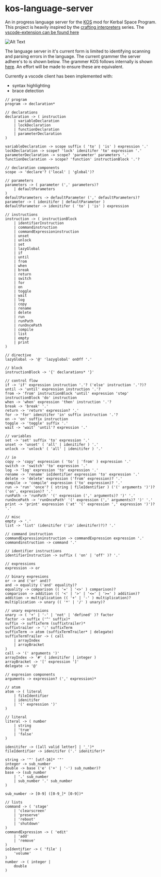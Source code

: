 # kos-language-server

An in progress language server for the [KOS](https://github.com/KSP-KOS/KOS) mod for Kerbal Space Program. This project is heavily inspired by the [crafting interpreters](http://craftinginterpreters.com/) series. The [vscode-extension can be found here](https://marketplace.visualstudio.com/items?itemName=JohnChabot.kos-vscode)

![Alt Text](https://i.imgur.com/Xh5yXJi.gif)

The language server in it's current form is limited to identifying scanning and parsing errors in the language. The current grammer the server adhere's to is shown below. The grammer KOS follows internally is shown [here](https://github.com/KSP-KOS/KOS/blob/develop/src/kOS.Safe/Compilation/KS/kRISC.tpg). An effort will be made to ensure these are equivalent. 

Currently a vscode client has been implemented with:
- syntax highlighting
- brace detection


```
// program
program -> declaration*

// declarations
declaration -> ( instruction
    | variableDeclaration
    | lockDeclaration
    | functionDeclaration
    | parameterDeclaration
)

variableDeclaration -> scope suffix ( 'to' | 'is' ) expression '.'
lockDeclaration -> scope? 'lock' idenitifer 'to' expression '.'
parameterDeclaration -> scope? 'parameter' parameters '.'
functionDeclaration -> scope? 'function' instructionBlock '.'?

// declaration components
scope -> 'declare'? ('local' | 'global')?

// parameters
parameters -> ( parameter (',' parameters)? 
    | defaultParameters
)
defaultParameters -> defaultParameter (',' defaultParameters)?
parameter -> ( idenitifer | defaultParameter )
defaultParameter -> idenitifer ( 'to' | 'is' ) expression

// instructions
instruction -> ( instructionBlock
    | identifierInstruction
    | commandinstruction
    | commandExpressioninstruction
    | unset
    | unlock
    | set
    | lazyGlobal
    | if
    | until
    | from
    | when
    | break
    | return
    | switch
    | for
    | on
    | toggle
    | wait
    | log
    | copy
    | rename
    | delete
    | run
    | runPath
    | runOncePath
    | compile
    | list
    | empty
    | print
)

// directive
lazyGlobal -> '@' 'lazyglobal' onOff '.'

// block
instructionBlock -> '{' declarations* '}'

// control flow
if -> 'if' expression instruction '.'? ('else' instruction '.'?)? 
until -> 'until' expression instruction '.'?
from -> 'from' instructionBlock 'until' expression 'step' instructionBlock 'do' instruction
when -> 'when' expression 'then' instruction '.'?
break -> 'break' '.'
return -> 'return' expression? '.'
for -> 'for' idenitifer 'in' suffix instruction '.'?
on -> 'on' suffix instruction
toggle -> 'toggle' suffix '.'
wait -> 'wait' 'until'? expression '.'

// variables
set -> 'set' suffix 'to' expression '.'
unset -> 'unset' ( 'all' | idenitifer ) '.'
unlock -> 'unlock' ( 'all' | idenitifer ) '.'

// io
copy -> 'copy' expression ( 'to' | 'from' ) expression '.'
switch -> 'switch' 'to' expression '.'
log -> 'log' expression 'to' expression '.'
rename -> 'rename' ioIdentifier expression 'to' expression '.'
delete -> 'delete' expression ('from' expression)? '.'
compile -> 'compile' expression ('to' expression)? '.'
run -> 'run' 'once'? ( string | fileIdentifier ) ('(' arguments ')')? ('on', expresion)? '.'
runPath -> 'runPath' '(' expression (',' arguments)? ')' '.'
runOncePath -> 'runOncePath' '(' expression (',' arguments)? ')' '.'
print -> 'print' expression ('at' '(' expression ',' expression ')')? '.'

// misc
empty -> '.'
list -> 'list' (idenitifer ('in' idenitifer)?)? '.'

// command instruction
commandExpressioninstruction -> commandExpression expression '.'
commandinstruction -> command '.'

// identifier instructions
identifierInstruction -> suffix ( 'on' | 'off' )? '.'

// expressions
expression -> or

// binary expresions
or -> and ('or' and)?
and -> equality ('and' equality)?
equality -> comparison (( '=' | '<>' ) comparison)?
comparison -> addition (( '<' | '>' | '<=' | '>=' ) addition)?
addition -> multiplication (( '+' | '-' ) multiplication)?
multiplication -> unary (( '*' | '/' ) unary)?

// unary expressions
unary -> ( '+' | '-' | 'not' | 'defined' )? factor
factor -> suffix ('^' suffix)*
suffix -> suffixTerm (suffixtrailer)*
suffixtrailer -> ':' suffixTerm
suffixTerm -> atom (suffixTermTrailer* | delegate)
suffixTermTrailer -> ( call 
    | arrayIndex 
    | arrayBracket
)
call -> '(' arguments ')'
arrayIndex -> '#' ( idenitifer | integer )
arrayBracket -> '[' expression ']'
delegate -> '@' 

// expresion components
arguments -> expression? (',' expression)*

// atom
atom -> ( literal
    | fileIdentifier
    | idenitifer
    | '(' expression ')'
)

// literal
literal -> ( number
    | string
    | 'true'
    | 'false'
)

idenitifer -> ([all valid letter] | '_')*
fileIdentifier -> idenitifer ('.' idenitifer)*

string -> '"' [utf-16]* '"'
integer -> sub_number
double -> base ('e' ('+' | '-') sub_number)?
base -> (sub_number 
    | '.' sub_number 
    | sub_number '.' sub_number
)

sub_number -> [0-9] ([0-9_]* [0-9])*

// lists
command -> ( 'stage' 
    | 'clearscreen' 
    | 'preserve' 
    | 'reboot' 
    | 'shutdown'
)
commandExpression -> ( 'edit' 
    | 'add' 
    | 'remove'
)
ioIdentifier -> ( 'file' | 
    'volume' 
) 
number -> ( integer |
    double
)
```